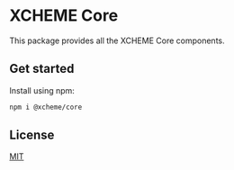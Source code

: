 # XCHEME Core

This package provides all the XCHEME Core components.

## Get started

Install using npm:

```sh
npm i @xcheme/core
```

## License

[MIT](https://balmante.eti.br)
